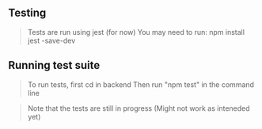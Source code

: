 ## Testing

> Tests are run using jest (for now)
> You may need to run: npm install jest -save-dev

## Running test suite

> To run tests, first cd in backend
> Then run "npm test" in the command line

> Note that the tests are still in progress (Might not work as inteneded yet)

 